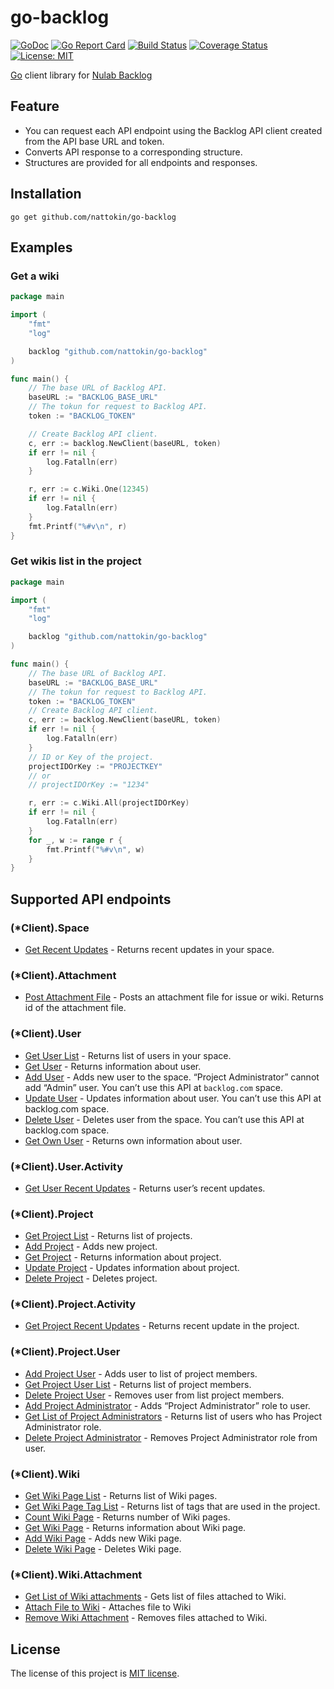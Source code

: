 go-backlog
====
[![GoDoc](https://godoc.org/github.com/nattokin/go-backlog?status.svg)](https://godoc.org/github.com/nattokin/go-backlog)
[![Go Report Card](https://goreportcard.com/badge/github.com/nattokin/go-backlog)](https://goreportcard.com/report/github.com/nattokin/go-backlog)
[![Build Status](https://travis-ci.org/nattokin/go-backlog.svg?branch=master)](https://travis-ci.org/nattokin/go-backlog)
[![Coverage Status](https://coveralls.io/repos/github/nattokin/go-backlog/badge.svg?branch=%28HEAD+detached+at+FETCH_HEAD%29)](https://coveralls.io/github/nattokin/go-backlog)
[![License: MIT](https://img.shields.io/badge/License-MIT-blue.svg)](https://opensource.org/licenses/MIT)

[Go](https://golang.org) client library for [Nulab Backlog](https://nulab-inc.com)

## Feature

- You can request each API endpoint using the Backlog API client created from the API base URL and token.
- Converts API response to a corresponding structure.
- Structures are provided for all endpoints and responses.

## Installation

```
go get github.com/nattokin/go-backlog
```

## Examples

### Get a wiki

```go
package main

import (
	"fmt"
	"log"

	backlog "github.com/nattokin/go-backlog"
)

func main() {
	// The base URL of Backlog API.
	baseURL := "BACKLOG_BASE_URL"
	// The tokun for request to Backlog API.
	token := "BACKLOG_TOKEN"

	// Create Backlog API client.
	c, err := backlog.NewClient(baseURL, token)
	if err != nil {
		log.Fatalln(err)
	}

	r, err := c.Wiki.One(12345)
	if err != nil {
		log.Fatalln(err)
	}
	fmt.Printf("%#v\n", r)
}
```

### Get wikis list in the project

```go
package main

import (
	"fmt"
	"log"

	backlog "github.com/nattokin/go-backlog"
)

func main() {
	// The base URL of Backlog API.
	baseURL := "BACKLOG_BASE_URL"
	// The tokun for request to Backlog API.
	token := "BACKLOG_TOKEN"
	// Create Backlog API client.
	c, err := backlog.NewClient(baseURL, token)
	if err != nil {
		log.Fatalln(err)
	}
	// ID or Key of the project.
	projectIDOrKey := "PROJECTKEY"
	// or
	// projectIDOrKey := "1234"

	r, err := c.Wiki.All(projectIDOrKey)
	if err != nil {
		log.Fatalln(err)
	}
	for _, w := range r {
		fmt.Printf("%#v\n", w)
	}
}
```

## Supported API endpoints

### (*Client).Space

- [Get Recent Updates](https://developer.nulab.com/docs/backlog/api/2/get-recent-updates) - Returns recent updates in your space.

### (*Client).Attachment

- [Post Attachment File](https://developer.nulab-inc.com/docs/backlog/api/2/post-attachment-file/) - Posts an attachment file for issue or wiki. Returns id of the attachment file.

### (*Client).User

- [Get User List](https://developer.nulab.com/docs/backlog/api/2/get-user-list) - Returns list of users in your space.
- [Get User](https://developer.nulab.com/docs/backlog/api/2/get-user) - Returns information about user.
- [Add User](https://developer.nulab.com/docs/backlog/api/2/add-user) - Adds new user to the space. “Project Administrator” cannot add “Admin” user. You can’t use this API at `backlog.com` space.
- [Update User](https://developer.nulab.com/docs/backlog/api/2/update-user) - Updates information about user. You can’t use this API at backlog.com space.
- [Delete User](https://developer.nulab.com/docs/backlog/api/2/delete-user) - Deletes user from the space. You can’t use this API at backlog.com space.
- [Get Own User](https://developer.nulab.com/docs/backlog/api/2/get-own-user) - Returns own information about user.

### (*Client).User.Activity
- [Get User Recent Updates](https://developer.nulab.com/docs/backlog/api/2/get-user-recent-updates) - Returns user’s recent updates.

### (*Client).Project

- [Get Project List](https://developer.nulab.com/docs/backlog/api/2/get-project-list) - Returns list of projects.
- [Add Project](https://developer.nulab.com/docs/backlog/api/2/add-project) - Adds new project.
- [Get Project](https://developer.nulab.com/docs/backlog/api/2/get-project) - Returns information about project.
- [Update Project](https://developer.nulab.com/docs/backlog/api/2/update-project) - Updates information about project.
- [Delete Project](https://developer.nulab.com/docs/backlog/api/2/delete-project) - Deletes project.

###  (*Client).Project.Activity

- [Get Project Recent Updates](https://developer.nulab.com/docs/backlog/api/2/get-project-recent-updates) - Returns recent update in the project.

### (*Client).Project.User

- [Add Project User](https://developer.nulab.com/docs/backlog/api/2/add-project-user) - Adds user to list of project members.
- [Get Project User List](https://developer.nulab.com/docs/backlog/api/2/get-project-user-list) - Returns list of project members.
- [Delete Project User](https://developer.nulab.com/docs/backlog/api/2/delete-project-user) - Removes user from list project members.
- [Add Project Administrator](https://developer.nulab.com/docs/backlog/api/2/add-project-administrator) - Adds “Project Administrator” role to user.
- [Get List of Project Administrators](https://developer.nulab.com/docs/backlog/api/2/get-list-of-project-administrators) - Returns list of users who has Project Administrator role.
- [Delete Project Administrator](https://developer.nulab.com/docs/backlog/api/2/delete-project-administrator) - Removes Project Administrator role from user.

### (*Client).Wiki

- [Get Wiki Page List](https://developer.nulab-inc.com/docs/backlog/api/2/get-wiki-page-list/) - Returns list of Wiki pages.
- [Get Wiki Page Tag List](https://developer.nulab-inc.com/docs/backlog/api/2/get-wiki-page-tag-list/) - Returns list of tags that are used in the project.
- [Count Wiki Page](https://developer.nulab-inc.com/docs/backlog/api/2/count-wiki-page/) - Returns number of Wiki pages.
- [Get Wiki Page](https://developer.nulab-inc.com/docs/backlog/api/2/get-wiki-page/) - Returns information about Wiki page.
- [Add Wiki Page](https://developer.nulab-inc.com/docs/backlog/api/2/add-wiki-page/) - Adds new Wiki page.
- [Delete Wiki Page](https://developer.nulab-inc.com/docs/backlog/api/2/delete-wiki-page/) - Deletes Wiki page.

### (*Client).Wiki.Attachment

- [Get List of Wiki attachments](https://developer.nulab-inc.com/docs/backlog/api/2/get-list-of-wiki-attachments/) - Gets list of files attached to Wiki.
- [Attach File to Wiki](https://developer.nulab-inc.com/docs/backlog/api/2/attach-file-to-wiki/) - Attaches file to Wiki
- [Remove Wiki Attachment](https://developer.nulab-inc.com/docs/backlog/api/2/remove-wiki-attachment/) - Removes files attached to Wiki.

## License

The license of this project is [MIT license](https://opensource.org/licenses/MIT).
